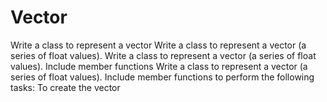 # Vector
Write a class to represent a vector 
Write a class to represent a vector (a series of float values). 
Write a class to represent a vector (a series of float values). Include member functions 
Write a class to represent a vector (a series of float values). Include member functions to perform the following tasks: To create the vector
